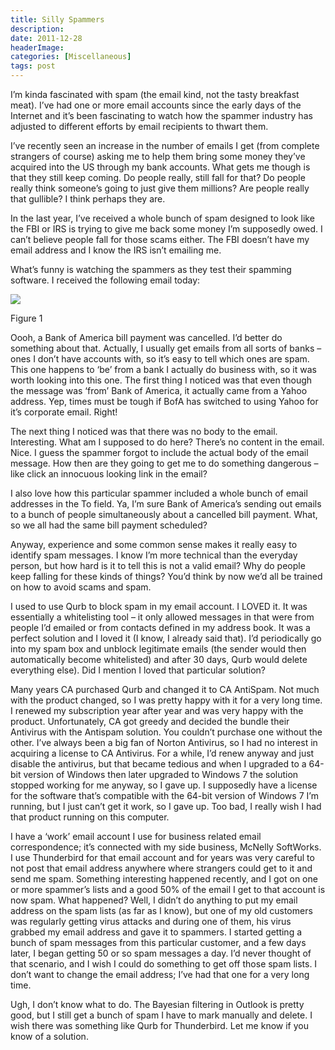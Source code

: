 ```yaml
---
title: Silly Spammers
description: 
date: 2011-12-28
headerImage: 
categories: [Miscellaneous]
tags: post
---
```


I’m kinda fascinated with spam (the email kind, not the tasty breakfast meat). I’ve had one or more email accounts since the early days of the Internet and it’s been fascinating to watch how the spammer industry has adjusted to different efforts by email recipients to thwart them.

I’ve recently seen an increase in the number of emails I get (from complete strangers of course) asking me to help them bring some money they’ve acquired into the US through my bank accounts. What gets me though is that they still keep coming. Do people really, still fall for that? Do people really think someone’s going to just give them millions? Are people really that gullible? I think perhaps they are.

In the last year, I’ve received a whole bunch of spam designed to look like the FBI or IRS is trying to give me back some money I’m supposedly owed. I can’t believe people fall for those scams either. The FBI doesn’t have my email address and I know the IRS isn’t emailing me.

What’s funny is watching the spammers as they test their spamming software. I received the following email today:

![](/images/stories/2011/spam%2020111227.png)

Figure 1

Oooh, a Bank of America bill payment was cancelled. I’d better do something about that. Actually, I usually get emails from all sorts of banks – ones I don’t have accounts with, so it’s easy to tell which ones are spam.  This one happens to ‘be’ from a bank I actually do business with, so it was worth looking into this one. The first thing I noticed was that even though the message was ‘from’ Bank of America, it actually came from a Yahoo address. Yep, times must be tough if BofA has switched to using Yahoo for it’s corporate email. Right!

The next thing I noticed was that there was no body to the email. Interesting. What am I supposed to do here? There’s no content in the email. Nice. I guess the spammer forgot to include the actual body of the email message. How then are they going to get me to do something dangerous – like click an innocuous looking link in the email?

I also love how this particular spammer included a whole bunch of email addresses in the To field. Ya, I’m sure Bank of America’s sending out emails to a bunch of people simultaneously about a cancelled bill payment. What, so we all had the same bill payment scheduled?

Anyway, experience and some common sense makes it really easy to identify spam messages. I know I’m more technical than the everyday person, but how hard is it to tell this is not a valid email? Why do people keep falling for these kinds of things? You’d think by now we’d all be trained on how to avoid scams and spam.

I used to use Qurb to block spam in my email account. I LOVED it. It was essentially a whitelisting tool – it only allowed messages in that were from people I’d emailed or from contacts defined in my address book. It was a perfect solution and I loved it (I know, I already said that). I’d periodically go into my spam box and unblock legitimate emails (the sender would then automatically become whitelisted) and after 30 days, Qurb would delete everything else). Did I mention I loved that particular solution?

Many years CA purchased Qurb and changed it to CA AntiSpam. Not much with the product changed, so I was pretty happy with it for a very long time. I renewed my subscription year after year and was very happy with the product. Unfortunately, CA got greedy and decided the bundle their Antivirus with the Antispam solution. You couldn’t purchase one without the other. I’ve always been a big fan of Norton Antivirus, so I had no interest in acquiring a license to CA Antivirus. For a while, I’d renew anyway and just disable the antivirus, but that became tedious and when I upgraded to a 64-bit version of Windows then later upgraded to Windows 7 the solution stopped working for me anyway, so I gave up. I supposedly have a license for the software that’s compatible with the 64-bit version of Windows 7 I’m running, but I just can’t get it work, so I gave up. Too bad, I really wish I had that product running on this computer.

I have a ‘work’ email account I use for business related email correspondence; it’s connected with my side business, McNelly SoftWorks. I use Thunderbird for that email account and for years was very careful to not post that email address anywhere where strangers could get to it and send me spam. Something interesting happened recently, and I got on one or more spammer’s lists and a good 50% of the email I get to that account is now spam. What happened? Well, I didn’t do anything to put my email address on the spam lists (as far as I know), but one of my old customers was regularly getting virus attacks and during one of them, his virus grabbed my email address and gave it to spammers. I started getting a bunch of spam messages from this particular customer, and a few days later, I began getting 50 or so spam messages a day. I’d never thought of that scenario, and I wish I could do something to get off those spam lists. I don’t want to change the email address; I’ve had that one for a very long time.

Ugh, I don’t know what to do. The Bayesian filtering in Outlook is pretty good, but I still get a bunch of spam I have to mark manually and delete. I wish there was something like Qurb for Thunderbird. Let me know if you know of a solution.